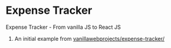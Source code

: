 # Expense Tracker
Expense Tracker - From vanilla JS to React JS

1. An initial example from [vanillawebprojects/expense-tracker/](https://github.com/bradtraversy/vanillawebprojects/tree/master/expense-tracker)
